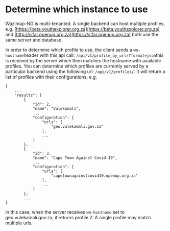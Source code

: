 # Determine which instance to use

Wazimap-NG is multi-tenanted. A single backend can host multiple profiles, e.g. [https://beta.youthexplorer.org.za](https://beta.youthexplorer.org.za) and [http://sifar.openup.org.za](https://sifar.openup.org.za) both use the same server and database.

In order to determine which profile to use, the client sends a `wm-hostname`header with this api call: `/api/v1/profile_by_url/?format=json`this is received by the server which then matches the hostname with available profiles. You can determine which profiles are currently served by a particular backend using the following url: `/api/v1/profiles/`. It will return a list of profiles with their configurations, e.g.

```text
{
    ...
    "results": [
        {
            "id": 2,
            "name": "Vulekamali",
            ...
            "configuration": {
                "urls": [
                    "geo.vulekamali.gov.za"
                ],
                ...
            }
        },
        {
            "id": 3,
            "name": "Cape Town Against Covid-19",
            ...
            "configuration": {
                "urls": [
                    "capetownagainstcovid19.openup.org.za"
                ],
                ...
            }
        },
        ...
}
```

In this case, when the server receives `wm-hostname` set to geo.vulekamali.gov.za, it returns profile 2. A single profile may match multiple urls.

